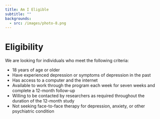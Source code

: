```yaml
---
title: Am I Eligible
subtitle: ""
backgrounds:
  - src: /images/photo-8.png
---
```


# Eligibility

We are looking for individuals who meet the following criteria:

- 18 years of age or older
- Have experienced depression or symptoms of depression in the past
- Has access to a computer and the internet
- Available to work through the program each week for seven weeks and complete a 12-month follow-up
- Willing to be contacted by researchers as required throughout the duration of the 12-month study
- Not seeking face-to-face therapy for depression, anxiety, or other psychiatric condition
